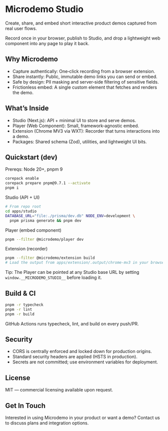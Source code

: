 # Microdemo Studio

Create, share, and embed short interactive product demos captured from real user flows.

Record once in your browser, publish to Studio, and drop a lightweight web component into any page to play it back.

## Why Microdemo

- Capture authentically: One‑click recording from a browser extension.
- Share instantly: Public, immutable demo links you can send or embed.
- Safe by design: PII masking and server‑side filtering of sensitive fields.
- Frictionless embed: A single custom element that fetches and renders the demo.

## What’s Inside

- Studio (Next.js): API + minimal UI to store and serve demos.
- Player (Web Component): Small, framework‑agnostic embed.
- Extension (Chrome MV3 via WXT): Recorder that turns interactions into a demo.
- Packages: Shared schema (Zod), utilities, and lightweight UI bits.

## Quickstart (dev)

Prereqs: Node 20+, pnpm 9

```bash
corepack enable
corepack prepare pnpm@9.7.1 --activate
pnpm i
```

Studio (API + UI)

```bash
# From repo root
cd apps/studio
DATABASE_URL="file:./prisma/dev.db" NODE_ENV=development \
  pnpm prisma generate && pnpm dev
```

Player (embed component)

```bash
pnpm --filter @microdemo/player dev
```

Extension (recorder)

```bash
pnpm --filter @microdemo/extension build
# Load the output from apps/extension/.output/chrome-mv3 in your browser
```

Tip: The Player can be pointed at any Studio base URL by setting `window.__MICRODEMO_STUDIO__` before loading it.

## Build & CI

```bash
pnpm -r typecheck
pnpm -r lint
pnpm -r build
```

GitHub Actions runs typecheck, lint, and build on every push/PR.

## Security

- CORS is centrally enforced and locked down for production origins.
- Standard security headers are applied (HSTS in production).
- Secrets are not committed; use environment variables for deployment.

## License

MIT — commercial licensing available upon request.

## Get In Touch

Interested in using Microdemo in your product or want a demo? Contact us to discuss plans and integration options.
